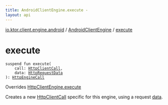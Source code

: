 ```yaml
---
title: AndroidClientEngine.execute - 
layout: api
---
```


<div class='api-docs-breadcrumbs'><a href="../index.html">io.ktor.client.engine.android</a> / <a href="index.html">AndroidClientEngine</a> / <a href="./execute.html">execute</a></div>

# execute

<div class="signature"><code><span class="keyword">suspend</span> <span class="keyword">fun </span><span class="identifier">execute</span><span class="symbol">(</span><br/>&nbsp;&nbsp;&nbsp;&nbsp;<span class="parameterName" id="io.ktor.client.engine.android.AndroidClientEngine$execute(io.ktor.client.call.HttpClientCall, io.ktor.client.request.HttpRequestData)/call">call</span><span class="symbol">:</span>&nbsp;<a href="../../io.ktor.client.call/-http-client-call/index.html"><span class="identifier">HttpClientCall</span></a><span class="symbol">, </span><br/>&nbsp;&nbsp;&nbsp;&nbsp;<span class="parameterName" id="io.ktor.client.engine.android.AndroidClientEngine$execute(io.ktor.client.call.HttpClientCall, io.ktor.client.request.HttpRequestData)/data">data</span><span class="symbol">:</span>&nbsp;<a href="../../io.ktor.client.request/-http-request-data/index.html"><span class="identifier">HttpRequestData</span></a><br/><span class="symbol">)</span><span class="symbol">: </span><a href="../../io.ktor.client.call/-http-engine-call/index.html"><span class="identifier">HttpEngineCall</span></a></code></div>

Overrides <a href="../../io.ktor.client.engine/-http-client-engine/execute.html">HttpClientEngine.execute</a>

Creates a new <a href="../../io.ktor.client.call/-http-client-call/index.html">HttpClientCall</a> specific for this engine, using a request <a href="execute.html#io.ktor.client.engine.android.AndroidClientEngine$execute(io.ktor.client.call.HttpClientCall, io.ktor.client.request.HttpRequestData)/data">data</a>.

